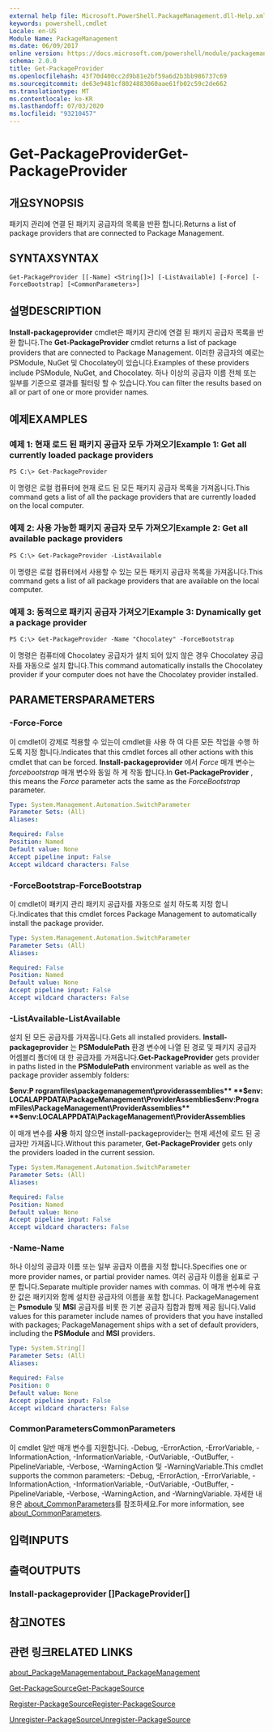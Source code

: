 ```yaml
---
external help file: Microsoft.PowerShell.PackageManagement.dll-Help.xml
keywords: powershell,cmdlet
Locale: en-US
Module Name: PackageManagement
ms.date: 06/09/2017
online version: https://docs.microsoft.com/powershell/module/packagemanagement/get-packageprovider?view=powershell-7&WT.mc_id=ps-gethelp
schema: 2.0.0
title: Get-PackageProvider
ms.openlocfilehash: 43f70d400cc2d9b81e2bf59a6d2b3bb986737c69
ms.sourcegitcommit: de63e9481cf8024883060aae61fb02c59c2de662
ms.translationtype: MT
ms.contentlocale: ko-KR
ms.lasthandoff: 07/03/2020
ms.locfileid: "93210457"
---
```

# <span data-ttu-id="35f0b-103">Get-PackageProvider</span><span class="sxs-lookup"><span data-stu-id="35f0b-103">Get-PackageProvider</span></span>

## <span data-ttu-id="35f0b-104">개요</span><span class="sxs-lookup"><span data-stu-id="35f0b-104">SYNOPSIS</span></span>
<span data-ttu-id="35f0b-105">패키지 관리에 연결 된 패키지 공급자의 목록을 반환 합니다.</span><span class="sxs-lookup"><span data-stu-id="35f0b-105">Returns a list of package providers that are connected to Package Management.</span></span>

## <span data-ttu-id="35f0b-106">SYNTAX</span><span class="sxs-lookup"><span data-stu-id="35f0b-106">SYNTAX</span></span>

```
Get-PackageProvider [[-Name] <String[]>] [-ListAvailable] [-Force] [-ForceBootstrap] [<CommonParameters>]
```

## <span data-ttu-id="35f0b-107">설명</span><span class="sxs-lookup"><span data-stu-id="35f0b-107">DESCRIPTION</span></span>

<span data-ttu-id="35f0b-108">**Install-packageprovider** cmdlet은 패키지 관리에 연결 된 패키지 공급자 목록을 반환 합니다.</span><span class="sxs-lookup"><span data-stu-id="35f0b-108">The **Get-PackageProvider** cmdlet returns a list of package providers that are connected to Package Management.</span></span>
<span data-ttu-id="35f0b-109">이러한 공급자의 예로는 PSModule, NuGet 및 Chocolatey이 있습니다.</span><span class="sxs-lookup"><span data-stu-id="35f0b-109">Examples of these providers include PSModule, NuGet, and Chocolatey.</span></span>
<span data-ttu-id="35f0b-110">하나 이상의 공급자 이름 전체 또는 일부를 기준으로 결과를 필터링 할 수 있습니다.</span><span class="sxs-lookup"><span data-stu-id="35f0b-110">You can filter the results based on all or part of one or more provider names.</span></span>

## <span data-ttu-id="35f0b-111">예제</span><span class="sxs-lookup"><span data-stu-id="35f0b-111">EXAMPLES</span></span>

### <span data-ttu-id="35f0b-112">예제 1: 현재 로드 된 패키지 공급자 모두 가져오기</span><span class="sxs-lookup"><span data-stu-id="35f0b-112">Example 1: Get all currently loaded package providers</span></span>

```
PS C:\> Get-PackageProvider
```

<span data-ttu-id="35f0b-113">이 명령은 로컬 컴퓨터에 현재 로드 된 모든 패키지 공급자 목록을 가져옵니다.</span><span class="sxs-lookup"><span data-stu-id="35f0b-113">This command gets a list of all the package providers that are currently loaded on the local computer.</span></span>

### <span data-ttu-id="35f0b-114">예제 2: 사용 가능한 패키지 공급자 모두 가져오기</span><span class="sxs-lookup"><span data-stu-id="35f0b-114">Example 2: Get all available package providers</span></span>

```
PS C:\> Get-PackageProvider -ListAvailable
```

<span data-ttu-id="35f0b-115">이 명령은 로컬 컴퓨터에서 사용할 수 있는 모든 패키지 공급자 목록을 가져옵니다.</span><span class="sxs-lookup"><span data-stu-id="35f0b-115">This command gets a list of all package providers that are available on the local computer.</span></span>

### <span data-ttu-id="35f0b-116">예제 3: 동적으로 패키지 공급자 가져오기</span><span class="sxs-lookup"><span data-stu-id="35f0b-116">Example 3: Dynamically get a package provider</span></span>

```
PS C:\> Get-PackageProvider -Name "Chocolatey" -ForceBootstrap
```

<span data-ttu-id="35f0b-117">이 명령은 컴퓨터에 Chocolatey 공급자가 설치 되어 있지 않은 경우 Chocolatey 공급자를 자동으로 설치 합니다.</span><span class="sxs-lookup"><span data-stu-id="35f0b-117">This command automatically installs the Chocolatey provider if your computer does not have the Chocolatey provider installed.</span></span>

## <span data-ttu-id="35f0b-118">PARAMETERS</span><span class="sxs-lookup"><span data-stu-id="35f0b-118">PARAMETERS</span></span>

### <span data-ttu-id="35f0b-119">-Force</span><span class="sxs-lookup"><span data-stu-id="35f0b-119">-Force</span></span>

<span data-ttu-id="35f0b-120">이 cmdlet이 강제로 적용할 수 있는이 cmdlet을 사용 하 여 다른 모든 작업을 수행 하도록 지정 합니다.</span><span class="sxs-lookup"><span data-stu-id="35f0b-120">Indicates that this cmdlet forces all other actions with this cmdlet that can be forced.</span></span>
<span data-ttu-id="35f0b-121">**Install-packageprovider** 에서 *Force* 매개 변수는 *forcebootstrap* 매개 변수와 동일 하 게 작동 합니다.</span><span class="sxs-lookup"><span data-stu-id="35f0b-121">In **Get-PackageProvider** , this means the *Force* parameter acts the same as the *ForceBootstrap* parameter.</span></span>

```yaml
Type: System.Management.Automation.SwitchParameter
Parameter Sets: (All)
Aliases:

Required: False
Position: Named
Default value: None
Accept pipeline input: False
Accept wildcard characters: False
```

### <span data-ttu-id="35f0b-122">-ForceBootstrap</span><span class="sxs-lookup"><span data-stu-id="35f0b-122">-ForceBootstrap</span></span>

<span data-ttu-id="35f0b-123">이 cmdlet이 패키지 관리 패키지 공급자를 자동으로 설치 하도록 지정 합니다.</span><span class="sxs-lookup"><span data-stu-id="35f0b-123">Indicates that this cmdlet forces Package Management to automatically install the package provider.</span></span>

```yaml
Type: System.Management.Automation.SwitchParameter
Parameter Sets: (All)
Aliases:

Required: False
Position: Named
Default value: None
Accept pipeline input: False
Accept wildcard characters: False
```

### <span data-ttu-id="35f0b-124">-ListAvailable</span><span class="sxs-lookup"><span data-stu-id="35f0b-124">-ListAvailable</span></span>

<span data-ttu-id="35f0b-125">설치 된 모든 공급자를 가져옵니다.</span><span class="sxs-lookup"><span data-stu-id="35f0b-125">Gets all installed providers.</span></span>
<span data-ttu-id="35f0b-126">**Install-packageprovider** 는 **PSModulePath** 환경 변수에 나열 된 경로 및 패키지 공급자 어셈블리 폴더에 대 한 공급자를 가져옵니다.</span><span class="sxs-lookup"><span data-stu-id="35f0b-126">**Get-PackageProvider** gets provider in paths listed in the **PSModulePath** environment variable as well as the package provider assembly folders:</span></span>

<span data-ttu-id="35f0b-127">**$env:P rogramfiles\packagemanagement\providerassemblies** **$env: LOCALAPPDATA\PackageManagement\ProviderAssemblies**</span><span class="sxs-lookup"><span data-stu-id="35f0b-127">**$env:ProgramFiles\PackageManagement\ProviderAssemblies** **$env:LOCALAPPDATA\PackageManagement\ProviderAssemblies**</span></span>

<span data-ttu-id="35f0b-128">이 매개 변수를 **사용** 하지 않으면 install-packageprovider는 현재 세션에 로드 된 공급자만 가져옵니다.</span><span class="sxs-lookup"><span data-stu-id="35f0b-128">Without this parameter, **Get-PackageProvider** gets only the providers loaded in the current session.</span></span>

```yaml
Type: System.Management.Automation.SwitchParameter
Parameter Sets: (All)
Aliases:

Required: False
Position: Named
Default value: None
Accept pipeline input: False
Accept wildcard characters: False
```

### <span data-ttu-id="35f0b-129">-Name</span><span class="sxs-lookup"><span data-stu-id="35f0b-129">-Name</span></span>

<span data-ttu-id="35f0b-130">하나 이상의 공급자 이름 또는 일부 공급자 이름을 지정 합니다.</span><span class="sxs-lookup"><span data-stu-id="35f0b-130">Specifies one or more provider names, or partial provider names.</span></span>
<span data-ttu-id="35f0b-131">여러 공급자 이름을 쉼표로 구분 합니다.</span><span class="sxs-lookup"><span data-stu-id="35f0b-131">Separate multiple provider names with commas.</span></span>
<span data-ttu-id="35f0b-132">이 매개 변수에 유효한 값은 패키지와 함께 설치한 공급자의 이름을 포함 합니다. PackageManagement는 **Psmodule** 및 **MSI** 공급자를 비롯 한 기본 공급자 집합과 함께 제공 됩니다.</span><span class="sxs-lookup"><span data-stu-id="35f0b-132">Valid values for this parameter include names of providers that you have installed with packages; PackageManagement ships with a set of default providers, including the **PSModule** and **MSI** providers.</span></span>

```yaml
Type: System.String[]
Parameter Sets: (All)
Aliases:

Required: False
Position: 0
Default value: None
Accept pipeline input: False
Accept wildcard characters: False
```

### <span data-ttu-id="35f0b-133">CommonParameters</span><span class="sxs-lookup"><span data-stu-id="35f0b-133">CommonParameters</span></span>

<span data-ttu-id="35f0b-134">이 cmdlet 일반 매개 변수를 지원합니다. -Debug, -ErrorAction, -ErrorVariable, -InformationAction, -InformationVariable, -OutVariable, -OutBuffer, -PipelineVariable, -Verbose, -WarningAction 및 -WarningVariable.</span><span class="sxs-lookup"><span data-stu-id="35f0b-134">This cmdlet supports the common parameters: -Debug, -ErrorAction, -ErrorVariable, -InformationAction, -InformationVariable, -OutVariable, -OutBuffer, -PipelineVariable, -Verbose, -WarningAction, and -WarningVariable.</span></span> <span data-ttu-id="35f0b-135">자세한 내용은 [about_CommonParameters](https://go.microsoft.com/fwlink/?LinkID=113216)를 참조하세요.</span><span class="sxs-lookup"><span data-stu-id="35f0b-135">For more information, see [about_CommonParameters](https://go.microsoft.com/fwlink/?LinkID=113216).</span></span>

## <span data-ttu-id="35f0b-136">입력</span><span class="sxs-lookup"><span data-stu-id="35f0b-136">INPUTS</span></span>

## <span data-ttu-id="35f0b-137">출력</span><span class="sxs-lookup"><span data-stu-id="35f0b-137">OUTPUTS</span></span>

### <span data-ttu-id="35f0b-138">Install-packageprovider []</span><span class="sxs-lookup"><span data-stu-id="35f0b-138">PackageProvider[]</span></span>

## <span data-ttu-id="35f0b-139">참고</span><span class="sxs-lookup"><span data-stu-id="35f0b-139">NOTES</span></span>

## <span data-ttu-id="35f0b-140">관련 링크</span><span class="sxs-lookup"><span data-stu-id="35f0b-140">RELATED LINKS</span></span>

[<span data-ttu-id="35f0b-141">about_PackageManagement</span><span class="sxs-lookup"><span data-stu-id="35f0b-141">about_PackageManagement</span></span>](../Microsoft.PowerShell.Core/About/about_PackageManagement.md)

[<span data-ttu-id="35f0b-142">Get-PackageSource</span><span class="sxs-lookup"><span data-stu-id="35f0b-142">Get-PackageSource</span></span>](Get-PackageSource.md)

[<span data-ttu-id="35f0b-143">Register-PackageSource</span><span class="sxs-lookup"><span data-stu-id="35f0b-143">Register-PackageSource</span></span>](Register-PackageSource.md)

[<span data-ttu-id="35f0b-144">Unregister-PackageSource</span><span class="sxs-lookup"><span data-stu-id="35f0b-144">Unregister-PackageSource</span></span>](Unregister-PackageSource.md)
